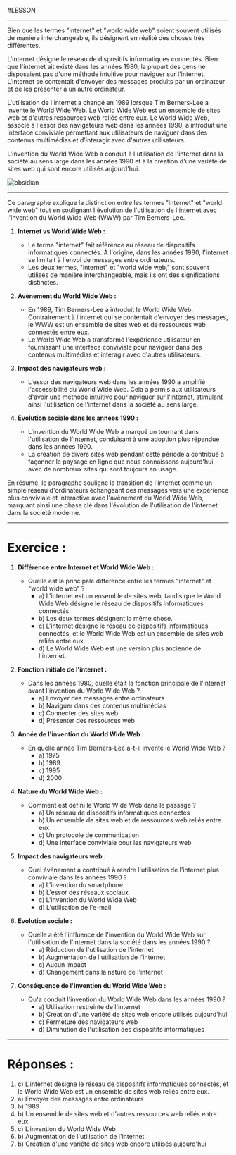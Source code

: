 #LESSON 

---
Bien que les termes "internet" et "world wide web" soient souvent utilisés de manière interchangeable, ils désignent en réalité des choses très différentes.

L'internet désigne le réseau de dispositifs informatiques connectés. Bien que l'internet ait existé dans les années 1980, la plupart des gens ne disposaient pas d'une méthode intuitive pour naviguer sur l'internet. L'internet se contentait d'envoyer des messages produits par un ordinateur et de les présenter à un autre ordinateur.

L'utilisation de l'internet a changé en 1989 lorsque Tim Berners-Lee a inventé le World Wide Web. Le World Wide Web est un ensemble de sites web et d'autres ressources web reliés entre eux. Le World Wide Web, associé à l'essor des navigateurs web dans les années 1990, a introduit une interface conviviale permettant aux utilisateurs de naviguer dans des contenus multimédias et d'interagir avec d'autres utilisateurs.

L'invention du World Wide Web a conduit à l'utilisation de l'internet dans la société au sens large dans les années 1990 et à la création d'une variété de sites web qui sont encore utilisés aujourd'hui.

![obsidian](https://content.codecademy.com/programs/code-foundations-path/web-dev-survey/hypertext_diagram.svg)

---
Ce paragraphe explique la distinction entre les termes "internet" et "world wide web" tout en soulignant l'évolution de l'utilisation de l'internet avec l'invention du World Wide Web (WWW) par Tim Berners-Lee.

1. **Internet vs World Wide Web :**
   - Le terme "internet" fait référence au réseau de dispositifs informatiques connectés. À l'origine, dans les années 1980, l'internet se limitait à l'envoi de messages entre ordinateurs.
   - Les deux termes, "internet" et "world wide web," sont souvent utilisés de manière interchangeable, mais ils ont des significations distinctes.

2. **Avènement du World Wide Web :**
   - En 1989, Tim Berners-Lee a introduit le World Wide Web. Contrairement à l'internet qui se contentait d'envoyer des messages, le WWW est un ensemble de sites web et de ressources web connectés entre eux.
   - Le World Wide Web a transformé l'expérience utilisateur en fournissant une interface conviviale pour naviguer dans des contenus multimédias et interagir avec d'autres utilisateurs.

3. **Impact des navigateurs web :**
   - L'essor des navigateurs web dans les années 1990 a amplifié l'accessibilité du World Wide Web. Cela a permis aux utilisateurs d'avoir une méthode intuitive pour naviguer sur l'internet, stimulant ainsi l'utilisation de l'internet dans la société au sens large.

4. **Évolution sociale dans les années 1990 :**
   - L'invention du World Wide Web a marqué un tournant dans l'utilisation de l'internet, conduisant à une adoption plus répandue dans les années 1990.
   - La création de divers sites web pendant cette période a contribué à façonner le paysage en ligne que nous connaissons aujourd'hui, avec de nombreux sites qui sont toujours en usage.

En résumé, le paragraphe souligne la transition de l'internet comme un simple réseau d'ordinateurs échangeant des messages vers une expérience plus conviviale et interactive avec l'avènement du World Wide Web, marquant ainsi une phase clé dans l'évolution de l'utilisation de l'internet dans la société moderne.

---
# Exercice :

1. **Différence entre Internet et World Wide Web :**
   - Quelle est la principale différence entre les termes "internet" et "world wide web" ?
     - a) L'internet est un ensemble de sites web, tandis que le World Wide Web désigne le réseau de dispositifs informatiques connectés.
     - b) Les deux termes désignent la même chose.
     - c) L'internet désigne le réseau de dispositifs informatiques connectés, et le World Wide Web est un ensemble de sites web reliés entre eux.
     - d) Le World Wide Web est une version plus ancienne de l'internet.

2. **Fonction initiale de l'internet :**
   - Dans les années 1980, quelle était la fonction principale de l'internet avant l'invention du World Wide Web ?
     - a) Envoyer des messages entre ordinateurs
     - b) Naviguer dans des contenus multimédias
     - c) Connecter des sites web
     - d) Présenter des ressources web

3. **Année de l'invention du World Wide Web :**
   - En quelle année Tim Berners-Lee a-t-il inventé le World Wide Web ?
     - a) 1975
     - b) 1989
     - c) 1995
     - d) 2000

4. **Nature du World Wide Web :**
   - Comment est défini le World Wide Web dans le passage ?
     - a) Un réseau de dispositifs informatiques connectés
     - b) Un ensemble de sites web et de ressources web reliés entre eux
     - c) Un protocole de communication
     - d) Une interface conviviale pour les navigateurs web

5. **Impact des navigateurs web :**
   - Quel événement a contribué à rendre l'utilisation de l'internet plus conviviale dans les années 1990 ?
     - a) L'invention du smartphone
     - b) L'essor des réseaux sociaux
     - c) L'invention du World Wide Web
     - d) L'utilisation de l'e-mail

6. **Évolution sociale :**
   - Quelle a été l'influence de l'invention du World Wide Web sur l'utilisation de l'internet dans la société dans les années 1990 ?
     - a) Réduction de l'utilisation de l'internet
     - b) Augmentation de l'utilisation de l'internet
     - c) Aucun impact
     - d) Changement dans la nature de l'internet

7. **Conséquence de l'invention du World Wide Web :**
   - Qu'a conduit l'invention du World Wide Web dans les années 1990 ?
     - a) Utilisation restreinte de l'internet
     - b) Création d'une variété de sites web encore utilisés aujourd'hui
     - c) Fermeture des navigateurs web
     - d) Diminution de l'utilisation des dispositifs informatiques


---
# Réponses :

1. c) L'internet désigne le réseau de dispositifs informatiques connectés, et le World Wide Web est un ensemble de sites web reliés entre eux.
2. a) Envoyer des messages entre ordinateurs
3. b) 1989
4. b) Un ensemble de sites web et d'autres ressources web reliés entre eux
5. c) L'invention du World Wide Web
6. b) Augmentation de l'utilisation de l'internet
7. b) Création d'une variété de sites web encore utilisés aujourd'hui